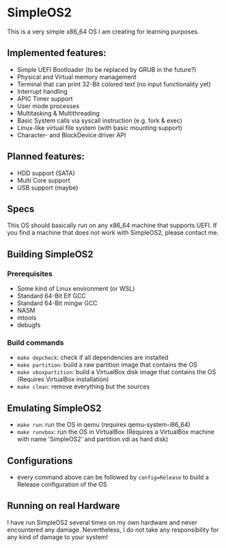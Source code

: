 # SimpleOS2

This is a very simple x86_64 OS I am creating for learning purposes.

## Implemented features:
- Simple UEFI Bootloader (to be replaced by GRUB in the future?)
- Physical and Virtual memory management
- Terminal that can print 32-Bit colored text (no input functionality yet)
- Interrupt handling
- APIC Timer support
- User mode processes
- Multitasking & Multithreading
- Basic System calls via syscall instruction (e.g. fork & exec)
- Linux-like virtual file system (with basic mounting support)
- Character- and BlockDevice driver API

## Planned features:
- HDD support (SATA)
- Multi Core support
- USB support (maybe)

## Specs
This OS should basically run on any x86_64 machine that supports UEFI. If you find a machine that does not work with SimpleOS2, please contact me.

## Building SimpleOS2
### Prerequisites
- Some kind of Linux environment (or WSL)
- Standard 64-Bit Elf GCC
- Standard 64-Bit mingw GCC
- NASM
- mtools
- debugfs
### Build commands
- ``make depcheck``:            check if all dependencies are installed
- ``make partition``:           build a raw partition image that contains the OS
- ``make vboxpartition``:       build a VirtualBox disk image that contains the OS (Requires VirtualBox installation)
- ``make clean``:               remove everything but the sources

## Emulating SimpleOS2
- ``make run``:                 run the OS in qemu (requires qemu-system-i86_64)
- ``make runvbox``:             run the OS in VirtualBox (Requires a VirtualBox machine with name 'SimpleOS2' and partition.vdi as hard disk)

## Configurations
- every command above can be followed by ``config=Release`` to build a Release configuration of the OS

## Running on real Hardware
I have run SimpleOS2 several times on my own hardware and never encountered any damage. Nevertheless, I do not take any responsibility for any kind of damage to your system!
